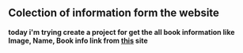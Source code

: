 ## Colection of information form the website
**today i'm trying create a project for get the all book information like Image, Name, Book info link from [this](http://dimik.pub) site**
